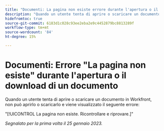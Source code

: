 ```yaml
---
title: "Documenti: La pagina non esiste errore durante l'apertura o il download di un documento"
description: "Quando un utente tenta di aprire o scaricare un documento in Workfront, non può aprirlo o scaricarlo e viene visualizzato un errore"
hidefromtoc: true
source-git-commit: 6183d1c028c93ee2eba2e9c4452879bc8813289f
workflow-type: tm+mt
source-wordcount: '84'
ht-degree: 15%

---
```



# Documenti: Errore &quot;La pagina non esiste&quot; durante l&#39;apertura o il download di un documento

<!--This article is on the WF and WFP TOC-->

Quando un utente tenta di aprire o scaricare un documento in Workfront, non può aprirlo o scaricarlo e viene visualizzato il seguente errore:

&quot;[!UICONTROL La pagina non esiste. Ricontrollare e riprovare.]&quot;

_Segnalato per la prima volta il 25 gennaio 2023._
